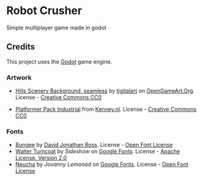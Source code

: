 # Robot Crusher

Simple multiplayer game made in godot

## Credits

This project uses the [Godot](https://godotengine.org/) game engine.

### Artwork

- [Hills Scenery Background, seamless](https://opengameart.org/content/hills-scenery-background-seamless) by [tigitalart](https://opengameart.org/users/tigitalart) on [OpenGameArt.Org](https://opengameart.org/). License - [Creative Commons CC0](https://creativecommons.org/publicdomain/zero/1.0/)

- [Platformer Pack Industrial](https://kenney.nl/assets/platformer-pack-industrial) from [Kenney.nl](https://kenney.nl). License - [Creative Commons CC0](https://creativecommons.org/publicdomain/zero/1.0/)

### Fonts

- [Bungee](https://djr.com/bungee) by [David Jonathan Ross](https://djr.com/). License - [Open Font License](https://openfontlicense.org/)
- [Walter Turncoat](https://fonts.google.com/specimen/Walter+Turncoat) by *Sideshow* on [Google Fonts](https://fonts.google.com). License - [Apache License, Version 2.0](https://www.apache.org/licenses/LICENSE-2.0)
- [Neucha](https://fonts.google.com/specimen/Neucha) by *Jovanny Lemonad* on [Google Fonts](https://fonts.google.com). License - [Open Font License](https://openfontlicense.org/)
